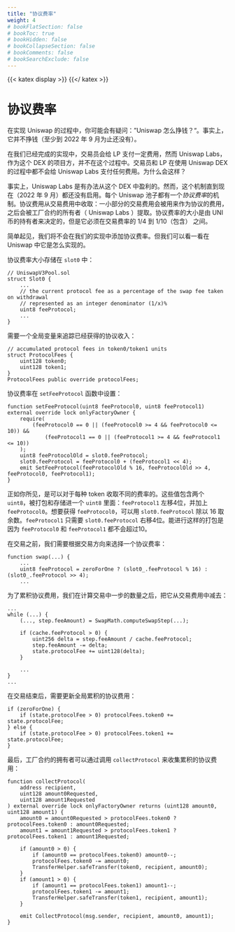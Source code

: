 ```yaml
---
title: "协议费率"
weight: 4
# bookFlatSection: false
# bookToc: true
# bookHidden: false
# bookCollapseSection: false
# bookComments: false
# bookSearchExclude: false
---
```


{{< katex display >}} {{</ katex >}}

# 协议费率

在实现 Uniswap 的过程中，你可能会有疑问：”Uniswap 怎么挣钱？“。事实上，它并不挣钱（至少到 2022 年 9 月为止还没有）。

在我们已经完成的实现中，交易员会给 LP 支付一定费用，然而 Uniswap Labs，作为这个 DEX 的项目方，并不在这个过程中。交易员和 LP 在使用 Uniswap DEX 的过程中都不会给 Uniswap Labs 支付任何费用。为什么会这样？

事实上，Uniswap Labs 是有办法从这个 DEX 中盈利的。然而，这个机制直到现在（2022 年 9 月）都还没有启用。每个 Uniswap 池子都有一个*协议费率*的机制。协议费用从交易费用中收取：一小部分的交易费用会被用来作为协议的费用，之后会被工厂合约的所有者（ Uniswap Labs ）提取。协议费率的大小是由 UNI 币的持有者来决定的，但是它必须在交易费率的 $1/4$ 到 $1/10$（包含） 之间。

简单起见，我们将不会在我们的实现中添加协议费率。但我们可以看一看在 Uniswap 中它是怎么实现的。

协议费率大小存储在 `slot0` 中：

```solidity
// UniswapV3Pool.sol
struct Slot0 {
    ...
    // the current protocol fee as a percentage of the swap fee taken on withdrawal
    // represented as an integer denominator (1/x)%
    uint8 feeProtocol;
    ...
}
```

需要一个全局变量来追踪已经获得的协议收入：
```solidity
// accumulated protocol fees in token0/token1 units
struct ProtocolFees {
    uint128 token0;
    uint128 token1;
}
ProtocolFees public override protocolFees;
```

协议费率在 `setFeeProtocol` 函数中设置：

```solidity
function setFeeProtocol(uint8 feeProtocol0, uint8 feeProtocol1) external override lock onlyFactoryOwner {
    require(
        (feeProtocol0 == 0 || (feeProtocol0 >= 4 && feeProtocol0 <= 10)) &&
            (feeProtocol1 == 0 || (feeProtocol1 >= 4 && feeProtocol1 <= 10))
    );
    uint8 feeProtocolOld = slot0.feeProtocol;
    slot0.feeProtocol = feeProtocol0 + (feeProtocol1 << 4);
    emit SetFeeProtocol(feeProtocolOld % 16, feeProtocolOld >> 4, feeProtocol0, feeProtocol1);
}
```

正如你所见，是可以对于每种 token 收取不同的费率的。这些值包含两个 `uint8`，被打包和存储进一个 `uint8` 里面：`feeProtocol1` 左移4位，并加上 `feeProtocol0`。想要获得 `feeProtocol0`，可以用 `slot0.feeProtocol` 除以 16 取余数。`feeProtocol1` 只需要 `slot0.feeProtocol` 右移4位。能进行这样的打包是因为 `feeProtocol0` 和 `feeProtocol1` 都不会超过10。

在交易之前，我们需要根据交易方向来选择一个协议费率：

```solidity
function swap(...) {
    ...
    uint8 feeProtocol = zeroForOne ? (slot0_.feeProtocol % 16) : (slot0_.feeProtocol >> 4);
    ...
```

为了累积协议费用，我们在计算交易中一步的数量之后，把它从交易费用中减去：


```solidity
...
while (...) {
    (..., step.feeAmount) = SwapMath.computeSwapStep(...);

    if (cache.feeProtocol > 0) {
        uint256 delta = step.feeAmount / cache.feeProtocol;
        step.feeAmount -= delta;
        state.protocolFee += uint128(delta);
    }

    ...
}
...
```

在交易结束后，需要更新全局累积的协议费用：

```solidity
if (zeroForOne) {
    if (state.protocolFee > 0) protocolFees.token0 += state.protocolFee;
} else {
    if (state.protocolFee > 0) protocolFees.token1 += state.protocolFee;
}
```

最后，工厂合约的拥有者可以通过调用 `collectProtocol` 来收集累积的协议费用：

```solidity
function collectProtocol(
    address recipient,
    uint128 amount0Requested,
    uint128 amount1Requested
) external override lock onlyFactoryOwner returns (uint128 amount0, uint128 amount1) {
    amount0 = amount0Requested > protocolFees.token0 ? protocolFees.token0 : amount0Requested;
    amount1 = amount1Requested > protocolFees.token1 ? protocolFees.token1 : amount1Requested;

    if (amount0 > 0) {
        if (amount0 == protocolFees.token0) amount0--;
        protocolFees.token0 -= amount0;
        TransferHelper.safeTransfer(token0, recipient, amount0);
    }
    if (amount1 > 0) {
        if (amount1 == protocolFees.token1) amount1--;
        protocolFees.token1 -= amount1;
        TransferHelper.safeTransfer(token1, recipient, amount1);
    }

    emit CollectProtocol(msg.sender, recipient, amount0, amount1);
}
```